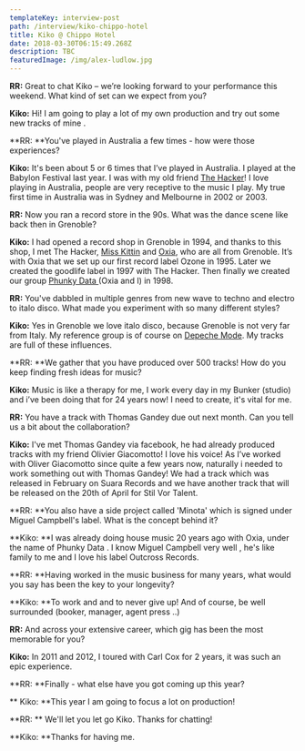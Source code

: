 ```yaml
---
templateKey: interview-post
path: /interview/kiko-chippo-hotel
title: Kiko @ Chippo Hotel
date: 2018-03-30T06:15:49.268Z
description: TBC
featuredImage: /img/alex-ludlow.jpg
---
```

**RR:** Great to chat Kiko – we’re looking forward to your performance this weekend. What kind of set can we expect from you?

**Kiko:** Hi! I am going to play a lot of my own production and try out some new tracks of mine.

**RR: **You've played in Australia a few times - how were those experiences?

**Kiko:** It's been about 5 or 6 times that I’ve played in Australia. I played at the Babylon Festival last year. I was with my old friend [The Hacker](https://www.facebook.com/DJTheHacker/)! I love playing in Australia, people are very receptive to the music I play. My true first time in Australia was in Sydney and Melbourne in 2002 or 2003.

**RR:** Now you ran a record store in the 90s. What was the dance scene like back then in Grenoble? 

**Kiko:** I had opened a record shop in Grenoble in 1994, and thanks to this shop, I met The Hacker, [Miss Kittin](https://www.facebook.com/misskittin/) and [Oxia](https://www.facebook.com/OXIA.official/), who are all from Grenoble. It’s with Oxia that we set up our first record label Ozone in 1995. Later we created the goodlife label in 1997 with The Hacker. Then finally we created our group [Phunky Data ](https://www.facebook.com/phunkydatamusic)(Oxia and I) in 1998.

**RR:** You've dabbled in multiple genres from new wave to techno and electro to italo disco. What made you experiment with so many different styles?

**Kiko:** Yes in Grenoble we love italo disco, because Grenoble is not very far from Italy. My reference group is of course on [Depeche Mode](https://www.facebook.com/depechemode/). My tracks are full of these influences.

**RR: **We gather that you have produced over 500 tracks! How do you keep finding fresh ideas for music?

**Kiko:** Music is like a therapy for me, I work every day in my Bunker (studio) and i’ve been doing that for 24 years now! I need to create, it's vital for me.

**RR:** You have a track with Thomas Gandey due out next month. Can you tell us a bit about the collaboration?

**Kiko:** I've met Thomas Gandey via facebook, he had already produced tracks with my friend Olivier Giacomotto! I love his voice! As I’ve worked with Oliver Giacomotto since quite a few years now, naturally i needed to work something out with Thomas Gandey! We had a track which was released in February on Suara Records and we have another track that will be released on the 20th of April for Stil Vor Talent.

**RR: **You also have a side project called 'Minota' which is signed under Miguel Campbell's label. What is the concept behind it?

**Kiko: **I was already doing house music 20 years ago with Oxia, under the name of Phunky Data . I know Miguel Campbell very well , he's like family to me  and I love his label Outcross Records.

**RR: **Having worked in the music business for many years, what would you say has been the key to your longevity? 

**Kiko: **To work and and to never give up! And of course, be well surrounded (booker, manager, agent press ..)

**RR:** And across your extensive career, which gig has been the most memorable for you?

**Kiko:** In 2011 and 2012, I toured with Carl Cox for 2 years, it was such an epic experience.

**RR: **Finally - what else have you got coming up this year?

**Kiko: **This year I am going to focus a lot on production!

**RR: ** We'll let you let go Kiko. Thanks for chatting!

**Kiko: **Thanks for having me.
